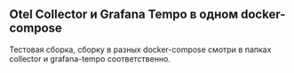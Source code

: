 ## Otel Collector и Grafana Tempo в одном docker-compose

Тестовая сборка, сборку в разных docker-compose смотри в папках collector и grafana-tempo соответственно.

